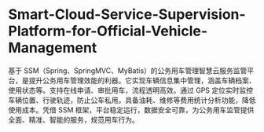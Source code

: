 # Smart-Cloud-Service-Supervision-Platform-for-Official-Vehicle-Management
基于 SSM（Spring、SpringMVC、MyBatis）的公务用车管理智慧云服务监管平台，是提升公务用车管理效能的利器。它实现车辆信息集中管理，涵盖车辆档案、使用状态等。支持在线申请、审批用车，流程透明高效。通过 GPS 定位实时监控车辆位置、行驶轨迹，防止公车私用。具备油耗、维修等费用统计分析功能，降低使用成本。凭借 SSM 框架，平台稳定运行，数据安全可靠，为公务用车监管提供全面、精准、智能的服务，规范用车行为。 
